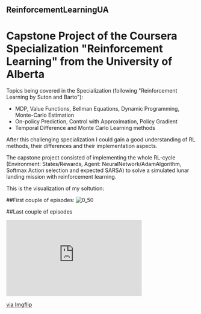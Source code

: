 ## ReinforcementLearningUA
# Capstone Project of the Coursera Specialization "Reinforcement Learning" from the University of Alberta

Topics being covered in the Specialization (following "Reinforcement Learning by Suton and Barto"):
  - MDP, Value Functions, Bellman Equations, Dynamic Programming, Monte-Carlo Estimation
  - On-policy Prediction, Control with Approximation, Policy Gradient
  - Temporal Difference and Monte Carlo Learning methods
  
After this challenging specialization I could gain a good understanding of RL methods, their differences and their implementation aspects.

The capstone project consisted of implementing the whole RL-cycle (Environment: States/Rewards, Agent: NeuralNetwork/AdamAlgorithm, Softmax Action selection and expected SARSA) to solve a simulated lunar landing mission with reinforcement learning.

This is the visualization of my soltution:

##First couple of episodes:
![0_50](https://user-images.githubusercontent.com/71444220/96255143-b7f9d480-0fb6-11eb-907e-7db90efa7073.gif)

##Last couple of episodes
<div style="width:360px;max-width:100%;"><div style="height:0;padding-bottom:56.11%;position:relative;"><iframe width="360" height="202" style="position:absolute;top:0;left:0;width:100%;height:100%;" frameBorder="0" src="https://imgflip.com/embed/4ipxyx"></iframe></div><p><a href="https://imgflip.com/gif/4ipxyx">via Imgflip</a></p></div>
